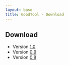 ```yaml
---
layout: base
title: GoodTool - Download
---
```


## Download

- Version [1.0][2]
- Version [0.9][1]
- Version [0.8](http://nequissimus.github.com/goodtool/0_8.zip "Link to 0.8")

[1]: http://nequissimus.github.com/goodtool/0_9.zip "Link to 0.9"
[2]: http://nequissimus.github.com/goodtool/1_0.zip "Link to 1.0"
